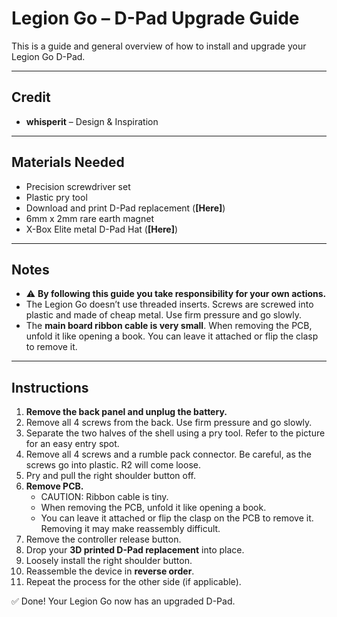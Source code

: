 # Legion Go – D-Pad Upgrade Guide

This is a guide and general overview of how to install and upgrade your Legion Go D-Pad.

---

## Credit
- **whisperit** – Design & Inspiration  

---

## Materials Needed
- Precision screwdriver set  
- Plastic pry tool  
- Download and print D-Pad replacement (**[Here]**)  
- 6mm x 2mm rare earth magnet  
- X-Box Elite metal D-Pad Hat (**[Here]**)  

---

## Notes
- ⚠️ **By following this guide you take responsibility for your own actions.**  
- The Legion Go doesn’t use threaded inserts. Screws are screwed into plastic and made of cheap metal. Use firm pressure and go slowly.  
- The **main board ribbon cable is very small**. When removing the PCB, unfold it like opening a book. You can leave it attached or flip the clasp to remove it.  

---

## Instructions

1. **Remove the back panel and unplug the battery.**  
2. Remove all 4 screws from the back. Use firm pressure and go slowly.  
3. Separate the two halves of the shell using a pry tool. Refer to the picture for an easy entry spot.  
4. Remove all 4 screws and a rumble pack connector. Be careful, as the screws go into plastic. R2 will come loose.  
5. Pry and pull the right shoulder button off.  
6. **Remove PCB.**  
   - CAUTION: Ribbon cable is tiny.  
   - When removing the PCB, unfold it like opening a book.  
   - You can leave it attached or flip the clasp on the PCB to remove it. Removing it may make reassembly difficult.  
7. Remove the controller release button.  
8. Drop your **3D printed D-Pad replacement** into place.  
9. Loosely install the right shoulder button.  
10. Reassemble the device in **reverse order**.  
11. Repeat the process for the other side (if applicable).  

✅ Done! Your Legion Go now has an upgraded D-Pad.
